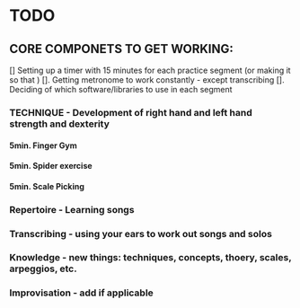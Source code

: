 # TODO

## CORE COMPONETS TO GET WORKING:
[] Setting up a timer with 15  minutes for each practice segment (or making it so that )
[]. Getting metronome to work constantly - except transcribing
[]. Deciding of which software/libraries to use in each segment
  
### TECHNIQUE - Development of right hand and left hand strength and dexterity

#### 5min. Finger Gym

#### 5min. Spider exercise

#### 5min. Scale Picking

### Repertoire - Learning songs

### Transcribing - using your ears to work out songs and solos

### Knowledge - new things: techniques, concepts, thoery, scales, arpeggios, etc.

### Improvisation - add if applicable 